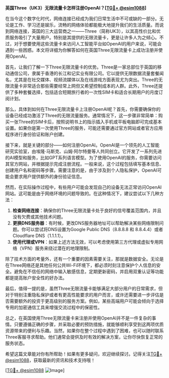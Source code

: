 **英国Three（UK3）无限流量卡怎样注册OpenAI？[[TG💪+ @esim1088](https://t.me/s/esim1088)]**

在当今这个数字化时代，网络连接已经成为我们日常生活中不可或缺的一部分。无论是工作、学习还是娱乐，流畅的网络体验都能极大地提升我们的生活质量。而说到网络连接，英国的三大运营商之一——Three（简称UK3），以其高性价比和优质服务吸引了大量用户。特别是其提供的无限流量卡，更是让许多人为之倾心。不过，对于想要使用这些流量卡来访问人工智能平台如OpenAI的用户来说，可能会遇到一些困惑。本文将详细为你解答如何在英国Three无限流量卡上成功注册并使用OpenAI。

首先，让我们了解一下Three无限流量卡的优势。Three是一家总部位于英国的移动通信公司，隶属于香港的长江和记实业有限公司。它以提供无限数据流量套餐闻名，尤其是在社交媒体、视频流媒体以及在线游戏方面表现尤为突出。Three的无限流量卡非常适合那些需要经常上网但又希望控制成本的人群。此外，Three还提供了多种套餐选择，包括适合短期旅行者的一次性SIM卡和适合长期用户的月度订阅计划。

那么，具体到如何在Three无限流量卡上注册OpenAI呢？首先，你需要确保你的设备已经成功激活了Three的无限流量服务。通常情况下，这一步骤非常简单：购买一张Three的SIM卡后，按照说明书上的指示插入手机或平板电脑即可完成基本设置。如果你是第一次使用Three的服务，可能还需要通过官方网站或者官方应用程序进行身份验证和账户创建。

接下来，就是关键的部分——如何注册OpenAI。OpenAI是一个领先的人工智能研究实验室，由埃隆·马斯克、山姆·阿尔特曼等人共同创立。它开发了一系列先进的AI模型和服务，比如GPT系列语言模型。为了使用OpenAI的服务，你需要访问其官方网站，并根据提示完成注册流程。一般来说，这个过程包括填写基本信息、创建用户名和密码等步骤。需要注意的是，由于涉及到个人隐私保护，OpenAI可能会要求用户提供额外的身份验证信息。

然而，在实际操作过程中，有些用户可能会发现自己的设备无法正常访问OpenAI网站。这可能是由于网络环境的问题导致的。在这种情况下，建议尝试以下几种方法：

1. **检查网络连接**：确保你的Three无限流量卡处于良好的信号覆盖范围内，并且没有欠费或其他技术问题。
2. **更换DNS服务器**：有时候，更改DNS服务器地址可以帮助解决某些网络限制问题。你可以尝试将DNS设置为Google Public DNS（8.8.8.8 和 8.8.4.4）或者Cloudflare DNS（1.1.1.1）。
3. **使用代理或VPN**：如果上述方法无效，可以考虑使用第三方代理或虚拟专用网络（VPN）服务来绕过潜在的地理限制。

除了技术方面的考量外，还有一个重要的因素需要关注，那就是数据安全。无论是在Three网络还是其他任何公共Wi-Fi环境下，都必须时刻注意保护个人信息的安全。避免在不信任的网络中输入敏感信息，定期更新密码，并启用双重认证等功能都是提高账户安全性的好办法。

最后，值得一提的是，虽然Three无限流量卡能够满足大部分用户的日常需求，但对于特别注重隐私保护或者有更高性能要求的用户而言，或许还需要进一步评估是否需要额外的投资于更高级别的服务方案。例如，某些高端用户可能会倾向于选择专用的加密通信工具来增强交流过程中的保密性。

总之，在英国使用Three无限流量卡来注册并使用OpenAI并不是一件复杂的事情。只要遵循正确的步骤，并采取必要的预防措施，就能够顺利享受到这两项优质资源带来的便利与乐趣。当然，如果你在整个过程中遇到了困难，也可以随时联系Three客服寻求帮助。他们通常会提供及时有效的解决方案，让你尽快恢复正常的服务状态。

希望这篇文章能对你有所帮助！如果有更多疑问，欢迎继续探讨。记得关注[TG💪+ @esim1088](https://t.me/s/esim1088)，获取最新的资讯和技术支持哦！

[[TG💪+ @esim1088](https://t.me/s/esim1088) ![Image](https://i.postimg.cc/4NQfJmqS/Snipaste-2025-05-13-00-14-12.png)]